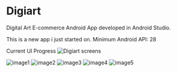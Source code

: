 # Digiart
Digital Art E-commerce Android App developed in Android Studio.

This is a new app i just started on.
Minimum Android API: 28

Current UI Progress
![Digiart screens](https://github.com/AaronFourie/Digiart/assets/103949239/4252ec31-f9a4-4c8a-ac52-0128c8b41b20)

![image1](https://github.com/AaronFourie/Digiart/assets/103949239/9a04d171-6100-496f-9439-091e90491900)
![image2](https://github.com/AaronFourie/Digiart/assets/103949239/be9e5337-7ea3-4a12-8a27-a2192fd29380)
![image3](https://github.com/AaronFourie/Digiart/assets/103949239/e2645c22-54be-42d7-aec1-7556f2810128)
![image4](https://github.com/AaronFourie/Digiart/assets/103949239/dfc5b1e2-5400-4062-80e1-a42ee74d29e4)
![image5](https://github.com/AaronFourie/Digiart/assets/103949239/622e2e9a-a9bd-4b9f-9cd4-8c164cea6c71)


